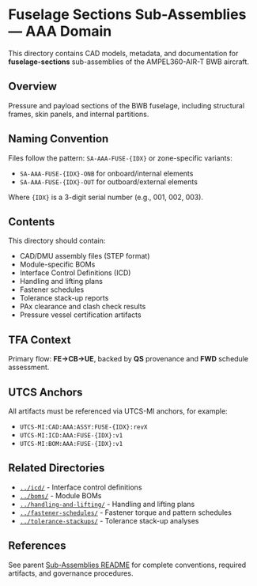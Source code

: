 # Fuselage Sections Sub-Assemblies — AAA Domain

This directory contains CAD models, metadata, and documentation for **fuselage-sections** sub-assemblies of the AMPEL360-AIR-T BWB aircraft.

## Overview

Pressure and payload sections of the BWB fuselage, including structural frames, skin panels, and internal partitions.

## Naming Convention

Files follow the pattern: `SA-AAA-FUSE-{IDX}` or zone-specific variants:
- `SA-AAA-FUSE-{IDX}-ONB` for onboard/internal elements
- `SA-AAA-FUSE-{IDX}-OUT` for outboard/external elements

Where `{IDX}` is a 3-digit serial number (e.g., 001, 002, 003).

## Contents

This directory should contain:
- CAD/DMU assembly files (STEP format)
- Module-specific BOMs
- Interface Control Definitions (ICD)
- Handling and lifting plans
- Fastener schedules
- Tolerance stack-up reports
- PAx clearance and clash check results
- Pressure vessel certification artifacts

## TFA Context

Primary flow: **FE→CB→UE**, backed by **QS** provenance and **FWD** schedule assessment.

## UTCS Anchors

All artifacts must be referenced via UTCS-MI anchors, for example:
- `UTCS-MI:CAD:AAA:ASSY:FUSE-{IDX}:revX`
- `UTCS-MI:ICD:AAA:FUSE-{IDX}:v1`
- `UTCS-MI:BOM:AAA:FUSE-{IDX}:v1`

## Related Directories

- [`../icd/`](../icd/) - Interface control definitions
- [`../boms/`](../boms/) - Module BOMs
- [`../handling-and-lifting/`](../handling-and-lifting/) - Handling and lifting plans
- [`../fastener-schedules/`](../fastener-schedules/) - Fastener torque and pattern schedules
- [`../tolerance-stackups/`](../tolerance-stackups/) - Tolerance stack-up analyses

## References

See parent [Sub-Assemblies README](../README.md) for complete conventions, required artifacts, and governance procedures.
